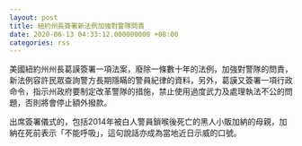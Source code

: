 ```yaml
---
layout: post
title: 紐約州長簽署新法例加強對警隊問責
date: 2020-06-13 04:33:12.000000000 +08:00
categories: rss
---
```


美國紐約州州長葛謨簽署一項法案，廢除一條數十年的法例，加強對警隊的問責，新法例容許民眾查詢警方長期隱瞞的警員紀律的資料，另外，葛謨又簽署一項行政命令，指示州政府要制定改革警隊的措施，禁止使用過度武力及處理執法不公的問題，否則將會停止額外撥款。

出席簽署儀式的，包括2014年被白人警員鎖喉後死亡的黑人小販加納的母親，加納在死前表示「不能呼吸」，這句說話亦成為當地近日示威的口號。
